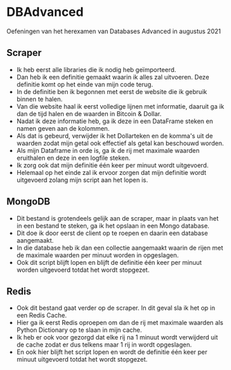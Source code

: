 # DBAdvanced
Oefeningen van het herexamen van Databases Advanced in augustus 2021

## Scraper
- Ik heb eerst alle libraries die ik nodig heb geïmporteerd.
- Dan heb ik een definitie gemaakt waarin ik alles zal uitvoeren. Deze definitie komt op het einde van mijn code terug.
- In de definitie ben ik begonnen met eerst de website die ik gebruik binnen te halen.
- Van die website haal ik eerst volledige lijnen met informatie, daaruit ga ik dan de tijd halen en de waarden in Bitcoin & Dollar.
- Nadat ik deze informatie heb, ga ik deze in een DataFrame steken en namen geven aan de kolommen.
- Als dat is gebeurd, verwijder ik het Dollarteken en de komma's uit de waarden zodat mijn getal ook effectief als getal kan beschouwd worden.
- Als mijn Dataframe in orde is, ga ik de rij met maximale waarden eruithalen en deze in een logfile steken.
- Ik zorg ook dat mijn definitie één keer per minuut wordt uitgevoerd.
- Helemaal op het einde zal ik ervoor zorgen dat mijn definitie wordt uitgevoerd zolang mijn script aan het lopen is.

## MongoDB
- Dit bestand is grotendeels gelijk aan de scraper, maar in plaats van het in een bestand te steken, ga ik het opslaan in een Mongo database.
- Dit doe ik door eerst de client op te roepen en daarin een database aangemaakt.
- In die database heb ik dan een collectie aangemaakt waarin de rijen met de maximale waarden per minuut worden in opgeslagen.
- Ook dit script blijft lopen en blijft de definitie één keer per minuut worden uitgevoerd totdat het wordt stopgezet.

## Redis
- Ook dit bestand gaat verder op de scraper. In dit geval sla ik het op in een Redis Cache.
- Hier ga ik eerst Redis oproepen om dan de rij met maximale waarden als Python Dictionary op te slaan in mijn cache.
- Ik heb er ook voor gezorgd dat elke rij na 1 minuut wordt verwijderd uit de cache zodat er dus telkens maar 1 rij in wordt opgeslagen.
- En ook hier blijft het script lopen en wordt de definitie één keer per minuut uitgevoerd totdat het wordt stopgezet.
